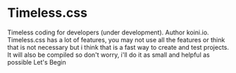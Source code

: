 # Timeless.css
Timeless coding for developers (under development). Author koini.io.
Timeless.css has a lot of features, you may not use all the features or think that is not necessary but i think that is a fast way to create and test projects.
It will also be compiled so don't worry, i'll do it as small and helpful as possible
Let's Begin 
